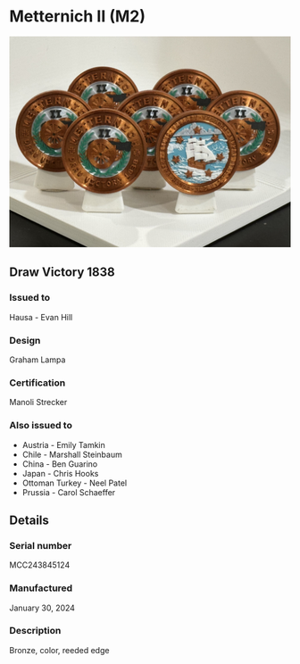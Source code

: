
# Metternich II (M2)

![Metternich II (M2) Coins](m2-coins.jpg)

## Draw Victory 1838

### Issued to

Hausa - Evan Hill

### Design

Graham Lampa

### Certification

Manoli Strecker

### Also issued to

* Austria - Emily Tamkin
* Chile - Marshall Steinbaum
* China - Ben Guarino
* Japan - Chris Hooks
* Ottoman Turkey - Neel Patel
* Prussia - Carol Schaeffer

## Details

### Serial number

MCC243845124

### Manufactured
January 30, 2024

### Description

Bronze, color, reeded edge
